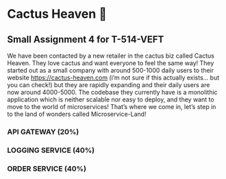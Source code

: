 # Cactus Heaven :cactus:
## Small Assignment 4 for T-514-VEFT

We have been contacted by a new retailer in the cactus biz called Cactus Heaven. They love
cactus and want everyone to feel the same way! They started out as a small company with around
500-1000 daily users to their website https://cactus-heaven.com (i’m not sure if this actually
exists… but you can check!) but they are rapidly expanding and their daily users are now around
4000-5000. The codebase they currently have is a monolithic application which is neither scalable
nor easy to deploy, and they want to move to the world of microservices! That’s where we come
in, let’s step in to the land of wonders called Microservice-Land!

### API GATEWAY (20%)
### LOGGING SERVICE (40%)
### ORDER SERVICE (40%)
